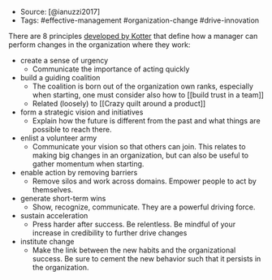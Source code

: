 - Source: [@ianuzzi2017]
- Tags: #effective-management #organization-change #drive-innovation


There are 8 principles [developed by Kotter](https://www.kotterinc.com/8-steps-process-for-leading-change/) that define how a manager can perform changes in the organization where they work: 

- create a sense of urgency
    - Communicate the importance of acting quickly
- build a guiding coalition
    - The coalition is born out of the organization own ranks, especially when starting, one must consider also how to [[build trust in a team]]
    - Related (loosely) to [[Crazy quilt around a product]]
- form a strategic vision and initiatives
    - Explain how the future is different from the past and what things are possible to reach there.
- enlist a volunteer army
    - Communicate your vision so that others can join. This relates to making big changes in an organization, but can also be useful to gather momentum when starting. 
- enable action by removing barriers
    - Remove silos and work across domains. Empower people to act by themselves. 
- generate short-term wins
    - Show, recognize, communicate. They are a powerful driving force. 
- sustain acceleration
    - Press harder after success. Be relentless. Be mindful of your increase in credibility to further drive changes
- institute change
    - Make the link between the new habits and the organizational success. Be sure to cement the new behavior such that it persists in the organization.